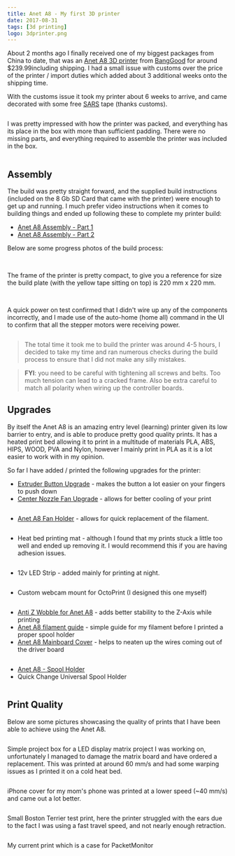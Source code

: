 ```yaml
---
title: Anet A8 - My first 3D printer
date: 2017-08-31
tags: [3d printing]
logo: 3dprinter.png
---
```


About 2 months ago I finally received one of my biggest packages from China to date, that was an [Anet A8 3D printer](https://www.banggood.com/Anet-A8-DIY-3D-Printer-Kit-1_75mm-or-0_4mm-Support-ABS-or-PLA-or-HIPS-p-1130694.html?imageAb=2&akmClientCountry=CA&cur_warehouse=CN) from [BangGood](https://www.banggood.com/) for around $239.99including shipping. I had a small issue with customs over the price of the printer / import duties which added about 3 additional weeks onto the shipping time.

With the customs issue it took my printer about 6 weeks to arrive, and came decorated with some free [SARS](https://www.sars.gov.za/) tape (thanks customs).

<img src="./001.jpg" alt="" />

I was pretty impressed with how the printer was packed, and everything has its place in the box with more than sufficient padding. There were no missing parts, and everything required to assemble the printer was included in the box.

<img src="./002.jpg" alt="" />

## Assembly

The build was pretty straight forward, and the supplied build instructions (included on the 8 Gb SD Card that came with the printer) were enough to get up and running. I much prefer video instructions when it comes to building things and ended up following these to complete my printer build:

- [Anet A8 Assembly - Part 1](https://www.youtube.com/watch?v=-tiHfzBQZpI)
- [Anet A8 Assembly - Part 2](https://www.youtube.com/watch?v=EbNocv6-OOQ)

Below are some progress photos of the build process:

<img src="./003.jpg" alt="" />

<img src="./004.jpg" alt="" />

The frame of the printer is pretty compact, to give you a reference for size the build plate (with the yellow tape sitting on top) is 220 mm x 220 mm.

<img src="./005.jpg" alt="" />

<img src="./006.jpg" alt="" />

A quick power on test confirmed that I didn't wire up any of the components incorrectly, and I made use of the auto-home (home all) command in the UI to confirm that all the stepper motors were receiving power.

<img src="./007.jpg" alt="" />

> The total time it took me to build the printer was around 4-5 hours, I decided to take my time and ran numerous checks during the build process to ensure that I did not make any silly mistakes.

> **FYI**: you need to be careful with tightening all screws and belts. Too much tension can lead to a cracked frame. Also be extra careful to match all polarity when wiring up the controller boards.

## Upgrades

By itself the Anet A8 is an amazing entry level (learning) printer given its low barrier to entry, and is able to produce pretty good quality prints. It has a heated print bed allowing it to print in a multitude of materials PLA, ABS, HIPS, WOOD, PVA and Nylon, however I mainly print in PLA as it is a lot easier to work with in my opinion.

So far I have added / printed the following upgrades for the printer:

- [Extruder Button Upgrade](https://www.thingiverse.com/thing:1935151) - makes the button a lot easier on your fingers to push down
- [Center Nozzle Fan Upgrade](https://www.thingiverse.com/thing:1620630) - allows for better cooling of your print

<img src="./008.jpg" alt="" />

- [Anet A8 Fan Holder](https://www.thingiverse.com/thing:2373970) - allows for quick replacement of the filament.

<img src="./009.jpg" alt="" />

- Heat bed printing mat - although I found that my prints stuck a little too well and ended up removing it. I would recommend this if you are having adhesion issues.

<img src="./010.jpg" alt="" />

- 12v LED Strip - added mainly for printing at night.

<img src="./011.jpg" alt="" />

- Custom webcam mount for OctoPrint (I designed this one myself)

<img src="./012.jpg" alt="" />

- [Anti Z Wobble for Anet A8](https://www.thingiverse.com/thing:1858435) - adds better stability to the Z-Axis while printing
- [Anet A8 filament guide](https://www.thingiverse.com/thing:1764285) - simple guide for my filament before I printed a proper spool holder
- [Anet A8 Mainboard Cover](https://www.thingiverse.com/thing:2013479) - helps to neaten up the wires coming out of the driver board

<img src="./013.jpg" alt="" />

- [Anet A8 - Spool Holder](https://www.thingiverse.com/thing:2441675)
- Quick Change Universal Spool Holder

<img src="./014.jpg" alt="" />

## Print Quality

Below are some pictures showcasing the quality of prints that I have been able to achieve using the Anet A8.

<img src="./015.jpg" alt="" />

Simple project box for a LED display matrix project I was working on, unfortunately I managed to damage the matrix board and have ordered a replacement. This was printed at around 60 mm/s and had some warping issues as I printed it on a cold heat bed.

<img src="./016.jpg" alt="" />

iPhone cover for my mom's phone was printed at a lower speed (~40 mm/s) and came out a lot better.

<img src="./017.jpg" alt="" />

Small Boston Terrier test print, here the printer struggled with the ears due to the fact I was using a fast travel speed, and not nearly enough retraction.

<img src="./018.jpg" alt="" />

My current print which is a case for PacketMonitor

<img src="./019.jpg" alt="" />
